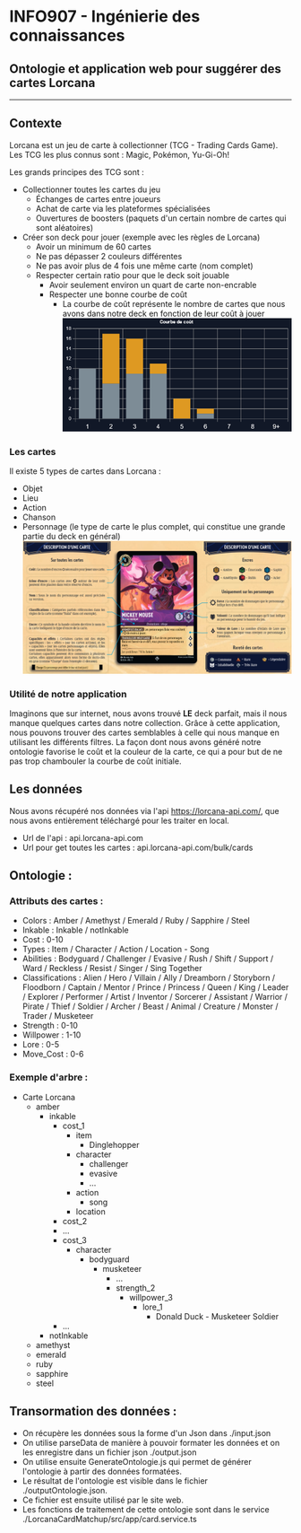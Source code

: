 # INFO907 - Ingénierie des connaissances
## Ontologie et application web pour suggérer des cartes Lorcana

---
## Contexte
Lorcana est un jeu de carte à collectionner (TCG - Trading Cards Game). Les TCG les plus connus sont : Magic, Pokémon, Yu-Gi-Oh!

Les grands principes des TCG sont : 
- Collectionner toutes les cartes du jeu
  - Échanges de cartes entre joueurs
  - Achat de carte via les plateformes spécialisées
  - Ouvertures de boosters (paquets d'un certain nombre de cartes qui sont aléatoires)
- Créer son deck pour jouer (exemple avec les règles de Lorcana)
  - Avoir un minimum de 60 cartes
  - Ne pas dépasser 2 couleurs différentes
  - Ne pas avoir plus de 4 fois une même carte (nom complet)
  - Respecter certain ratio pour que le deck soit jouable
    - Avoir seulement environ un quart de carte non-encrable
    - Respecter une bonne courbe de coût
      - La courbe de coût représente le nombre de cartes que nous avons dans notre deck en fonction de leur coût à jouer
      ![Exemple courbe de coût](img.png)

### Les cartes
Il existe 5 types de cartes dans Lorcana :
- Objet
- Lieu
- Action
- Chanson
- Personnage (le type de carte le plus complet, qui constitue une grande partie du deck en général)
![Description d'une carte](img_1.png)

### Utilité de notre application
Imaginons que sur internet, nous avons trouvé **LE** deck parfait, mais il nous manque quelques cartes dans notre collection. 
Grâce à cette application, nous pouvons trouver des cartes semblables à celle qui nous manque en utilisant les différents filtres. 
La façon dont nous avons généré notre ontologie favorise le coût et la couleur de la carte, ce qui a pour but de ne pas trop chambouler la courbe de coût initiale.

## Les données
Nous avons récupéré nos données via l'api https://lorcana-api.com/, que nous avons entièrement téléchargé pour les traiter en local.
- Url de l'api : api.lorcana-api.com
- Url pour get toutes les cartes : api.lorcana-api.com/bulk/cards

## Ontologie :

### Attributs des cartes :

- Colors : Amber / Amethyst / Emerald / Ruby / Sapphire / Steel
- Inkable : Inkable / notInkable
- Cost : 0-10
- Types : Item / Character / Action / Location
      - Song
- Abilities : Bodyguard / Challenger / Evasive / Rush / Shift / Support / Ward / Reckless / Resist / Singer / Sing Together
- Classifications : Alien / Hero / Villain / Ally / Dreamborn / Storyborn / Floodborn / Captain / Mentor / Prince / Princess / Queen / King / Leader / Explorer / Performer / Artist / Inventor / Sorcerer / Assistant / Warrior / Pirate / Thief / Soldier / Archer / Beast / Animal / Creature / Monster / Trader / Musketeer
- Strength : 0-10
- Willpower : 1-10
- Lore : 0-5
- Move_Cost : 0-6 


### Exemple d'arbre :

- Carte Lorcana
  - amber
      - inkable 
         - cost_1
            - item
              - Dinglehopper
            - character
              - challenger
              - evasive
              - ...
            - action
              - song
            - location
         - cost_2
          - ...
         - cost_3
           - character
               - bodyguard
                   - musketeer
                     - ...
                     - strength_2
                       - willpower_3
                         - lore_1
                           - Donald Duck - Musketeer Soldier
         - ...
     - notInkable
  - amethyst
  - emerald
  - ruby
  - sapphire
  - steel


## Transormation des données :

- On récupère les données sous la forme d'un Json dans ./input.json 
- On utilise parseData de manière à pouvoir formater les données et on les enregistre dans un fichier json ./output.json
- On utilise ensuite GenerateOntologie.js qui permet de générer l'ontologie à partir des données formatées. 
- Le résultat de l'ontologie est visible dans le fichier ./outputOntologie.json.
- Ce fichier est ensuite utilisé par le site web.
- Les fonctions de traitement de cette ontologie sont dans le service ./LorcanaCardMatchup/src/app/card.service.ts
